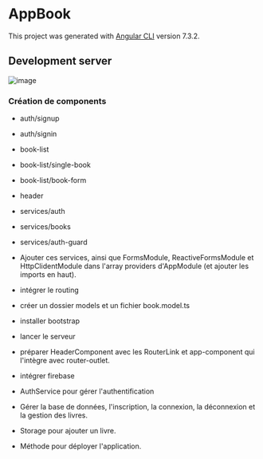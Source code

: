 # AppBook

This project was generated with [Angular CLI](https://github.com/angular/angular-cli) version 7.3.2.

## Development server

![image](https://raw.githubusercontent.com/sergisergio/ANGULAR_app-book/master/book.png)

### Création de components

* auth/signup
* auth/signin
* book-list
* book-list/single-book
* book-list/book-form
* header
* services/auth
* services/books
* services/auth-guard

* Ajouter ces services, ainsi que FormsModule, ReactiveFormsModule et HttpClidentModule dans l'array providers d'AppModule (et ajouter les imports en haut).

* intégrer le routing

* créer un dossier models et un fichier book.model.ts

* installer bootstrap

* lancer le serveur

* préparer HeaderComponent avec les RouterLink et app-component qui l'intègre avec router-outlet.

* intégrer firebase

* AuthService pour gérer l'authentification

* Gérer la base de données, l'inscription, la connexion, la déconnexion et la gestion des livres.

* Storage pour ajouter un livre.

* Méthode pour déployer l'application.

